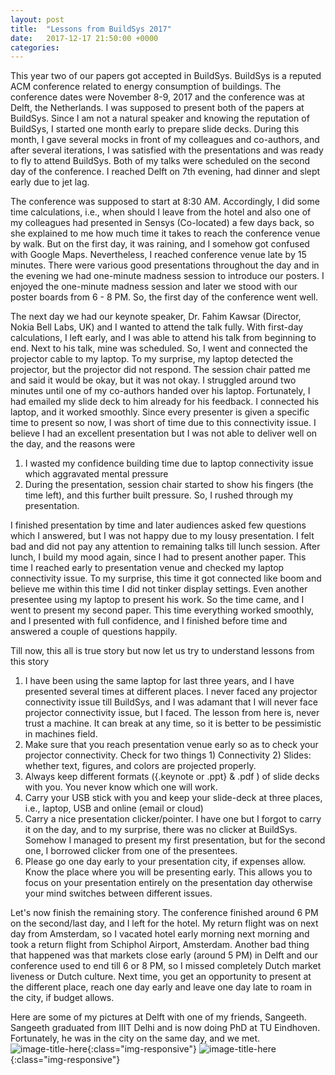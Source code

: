 ```yaml
---
layout: post
title:  "Lessons from BuildSys 2017"
date:   2017-12-17 21:50:00 +0000
categories: 
---
```


This year two of our papers got accepted in BuildSys. BuildSys is a reputed ACM conference related to energy consumption of buildings. The conference dates were November 8-9, 2017 and the conference was at Delft, the Netherlands. I was supposed to present both of the papers at BuildSys. Since I am not a natural speaker and knowing the reputation of BuildSys, I started one month early to prepare slide decks. During this month, I gave several mocks in front of my colleagues and co-authors, and after several iterations, I was satisfied with the presentations and was ready to fly to attend BuildSys. Both of my talks were scheduled on the second day of the conference. I reached Delft on 7th evening, had dinner and slept early due to jet lag. 

The conference was supposed to start at 8:30 AM. Accordingly, I did some time calculations, i.e., when should I leave from the hotel and also one of my colleagues had presented in Sensys (Co-located) a few days back, so she explained to me how much time it takes to reach the conference venue by walk. But on the first day, it was raining, and I somehow got confused with Google Maps. Nevertheless, I reached conference venue late by 15 minutes. There were various good presentations throughout the day and in the evening we had one-minute madness session to introduce our posters. I enjoyed the one-minute madness session and later we stood with our poster boards from 6 - 8 PM. So, the first day of the conference went well.

The next day we had our keynote speaker, Dr. Fahim Kawsar (Director, Nokia Bell Labs, UK) and I wanted to attend the talk fully. With first-day calculations, I left early, and I was able to attend his talk from beginning to end. Next to his talk, mine was scheduled. So, I went and connected the projector cable to my laptop. To my surprise, my laptop detected the projector, but the projector did not respond. The session chair patted me and said it would be okay, but it was not okay. I struggled around two minutes until one of my co-authors handed over his laptop. Fortunately, I had emailed my slide deck to him already for his feedback. I connected his laptop, and it worked smoothly. Since every presenter is given a specific time to present so now, I was short of time due to this connectivity issue. I believe I had an excellent presentation but I was not able to deliver well on the day, and the reasons were

1. I wasted my confidence building time due to laptop connectivity issue which aggravated mental pressure
2. During the presentation, session chair started to show his fingers (the time left), and this further built pressure. So, I rushed through my presentation.

I finished presentation by time and later audiences asked few questions which I answered, but I was not happy due to my lousy presentation. I felt bad and did not pay any attention to remaining talks till lunch session. After lunch, I build my mood again, since I had to present another paper. This time I reached early to presentation venue and checked my laptop connectivity issue. To my surprise, this time it got connected like boom and believe me within this time I did not tinker display settings. Even another presentee using my laptop to present his work. So the time came, and I went to present my second paper. This time everything worked smoothly, and I presented with full confidence, and I finished before time and answered a couple of questions happily.

Till now, this all is true story but now let us try to understand lessons from this story

1. I have been using the same laptop for last three years, and I have presented several times at different places. I never faced any projector connectivity issue till BuildSys, and I was adamant that I will never face projector connectivity issue, but I faced. The lesson from here is, never trust a machine. It can break at any time, so it is better to be pessimistic in machines field.
2. Make sure that you reach presentation venue early so as to check your projector connectivity. Check for two things 1) Connectivity 2) Slides: whether text, figures, and colors are projected properly.
3. Always keep different formats ({.keynote or .ppt} & .pdf ) of slide decks with you. You never know which one will work.
4. Carry your USB stick with you and keep your slide-deck at three places, i.e., laptop, USB and online (email or cloud)
5. Carry a nice presentation clicker/pointer. I have one but I forgot to carry it on the day, and to my surprise, there was no clicker at BuildSys. Somehow I managed to present my first presentation, but for the second one, I borrowed clicker from one of the presentees.
6. Please go one day early to your presentation city, if expenses allow. Know the place where you will be presenting early. This allows you to focus on your presentation entirely on the presentation day otherwise your mind switches between different issues.

Let's now finish the remaining story. The conference finished around 6 PM on the second/last day, and I left for the hotel. My return flight was on next day from Amsterdam, so I vacated hotel early morning next morning and took a return flight from Schiphol Airport, Amsterdam. Another bad thing that happened was that markets close early (around 5 PM) in Delft and our conference used to end till 6 or 8 PM, so I missed completely Dutch market liveness or Dutch culture. Next time, you get an opportunity to present at the different place, reach one day early and leave one day late to roam in the city, if budget allows.

Here are some of my pictures at Delft with one of my friends, Sangeeth. Sangeeth graduated from IIIT Delhi and is now doing PhD at TU Eindhoven. Fortunately, he was in the city on the same day, and we met.
![image-title-here]({{"/assets/buildsys2017_1.jpg"}}){:class="img-responsive"}
![image-title-here](/assets/buildsys2017_2.jpg){:class="img-responsive"}